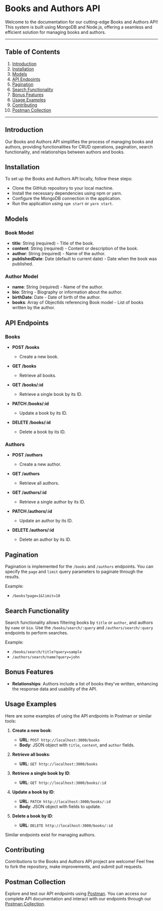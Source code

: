 # Books and Authors API

Welcome to the documentation for our cutting-edge Books and Authors API! This system is built using MongoDB and Node.js, offering a seamless and efficient solution for managing books and authors.

---

## Table of Contents

1. [Introduction](#introduction)
2. [Installation](#installation)
3. [Models](#models)
4. [API Endpoints](#api-endpoints)
5. [Pagination](#pagination)
6. [Search Functionality](#search-functionality)
7. [Bonus Features](#bonus-features)
8. [Usage Examples](#usage-examples)
9. [Contributing](#contributing)
10. [Postman Collection](#postman-collection)

---

## Introduction

Our Books and Authors API simplifies the process of managing books and authors, providing functionalities for CRUD operations, pagination, search functionality, and relationships between authors and books.

## Installation

To set up the Books and Authors API locally, follow these steps:

- Clone the GitHub repository to your local machine.
- Install the necessary dependencies using npm or yarn.
- Configure the MongoDB connection in the application.
- Run the application using `npm start` or `yarn start`.

## Models

### Book Model

- **title**: String (required) - Title of the book.
- **content**: String (required) - Content or description of the book.
- **author**: String (required) - Name of the author.
- **publishedDate**: Date (default to current date) - Date when the book was published.

### Author Model

- **name**: String (required) - Name of the author.
- **bio**: String - Biography or information about the author.
- **birthDate**: Date - Date of birth of the author.
- **books**: Array of ObjectIds referencing Book model - List of books written by the author.

## API Endpoints

### Books

- **POST /books**
  - Create a new book.

- **GET /books**
  - Retrieve all books.

- **GET /books/:id**
  - Retrieve a single book by its ID.

- **PATCH /books/:id**
  - Update a book by its ID.

- **DELETE /books/:id**
  - Delete a book by its ID.

### Authors

- **POST /authors**
  - Create a new author.

- **GET /authors**
  - Retrieve all authors.

- **GET /authors/:id**
  - Retrieve a single author by its ID.

- **PATCH /authors/:id**
  - Update an author by its ID.

- **DELETE /authors/:id**
  - Delete an author by its ID.

## Pagination

Pagination is implemented for the `/books` and `/authors` endpoints. You can specify the `page` and `limit` query parameters to paginate through the results.

Example:
- `/books?page=1&limit=10`

## Search Functionality

Search functionality allows filtering books by `title` or `author`, and authors by `name` or `bio`. Use the `/books/search/:query` and `/authors/search/:query` endpoints to perform searches.

Example:
- `/books/search/title?query=sample`
- `/authors/search/name?query=john`

## Bonus Features

- **Relationships**: Authors include a list of books they've written, enhancing the response data and usability of the API.

## Usage Examples

Here are some examples of using the API endpoints in Postman or similar tools:

1. **Create a new book**:
   - **URL**: `POST http://localhost:3000/books`
   - **Body**: JSON object with `title`, `content`, and `author` fields.

2. **Retrieve all books**:
   - **URL**: `GET http://localhost:3000/books`

3. **Retrieve a single book by ID**:
   - **URL**: `GET http://localhost:3000/books/:id`

4. **Update a book by ID**:
   - **URL**: `PATCH http://localhost:3000/books/:id`
   - **Body**: JSON object with fields to update.

5. **Delete a book by ID**:
   - **URL**: `DELETE http://localhost:3000/books/:id`

Similar endpoints exist for managing authors.

## Contributing

Contributions to the Books and Authors API project are welcome! Feel free to fork the repository, make improvements, and submit pull requests.


## Postman Collection

Explore and test our API endpoints using [Postman](https://documenter.getpostman.com/view/34440263/2sA3XWcyUq#4bee873d-38d1-4858-8f9e-de49638fe7b9). You can access our complete API documentation and interact with our endpoints through our [Postman Collection](https://documenter.getpostman.com/view/34440263/2sA3XWcyUq#4bee873d-38d1-4858-8f9e-de49638fe7b9).

